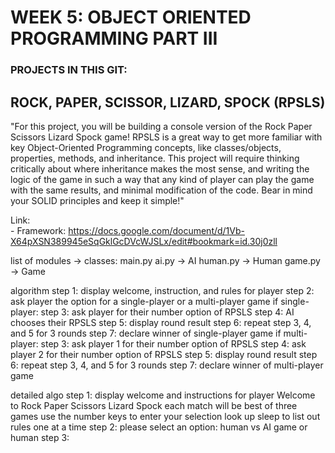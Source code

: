 # WEEK 5: OBJECT ORIENTED PROGRAMMING PART III

### PROJECTS IN THIS GIT:
## ROCK, PAPER, SCISSOR, LIZARD, SPOCK (RPSLS)
"For this project, you will be building a console version of the Rock Paper Scissors Lizard Spock game! RPSLS is a great way to get more familiar with key Object-Oriented Programming concepts, like classes/objects, properties, methods, and inheritance.  This project will require thinking critically about where inheritance makes the most sense, and writing the logic of the game in such a way that any kind of player can play the game with the same results, and minimal modification of the code. Bear in mind your SOLID principles and keep it simple!"  

Link:  
\- Framework: https://docs.google.com/document/d/1Vb-X64pXSN389945eSqGklGcDVcWJSLx/edit#bookmark=id.30j0zll


list of modules -> classes:
main.py
ai.py -> AI
human.py -> Human
game.py -> Game

algorithm
step 1: display welcome, instruction, and rules for player
step 2: ask player the option for a single-player or a multi-player game
if single-player:
step 3: ask player for their number option of RPSLS
step 4: AI chooses their RPSLS
step 5: display round result
step 6: repeat step 3, 4, and 5 for 3 rounds
step 7: declare winner of single-player game
if multi-player:
step 3: ask player 1 for their number option of RPSLS
step 4: ask player 2 for their number option of RPSLS
step 5: display round result
step 6: repeat step 3, 4, and 5 for 3 rounds
step 7: declare winner of multi-player game





detailed algo
step 1: display welcome and instructions for player
    Welcome to Rock Paper Scissors Lizard Spock
    each match will be best of three games 
    use the number keys to enter your selection
        look up sleep to list out rules one at a time
step 2: please select an option: human vs AI game or human
step 3: